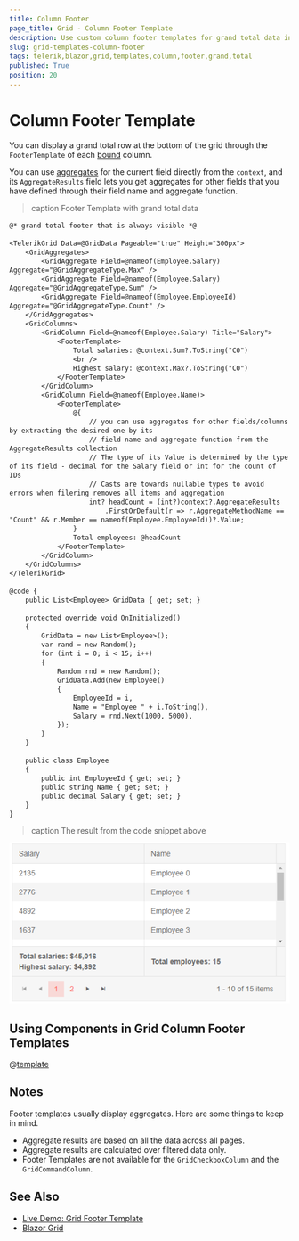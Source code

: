 ```yaml
---
title: Column Footer
page_title: Grid - Column Footer Template
description: Use custom column footer templates for grand total data in Grid for Blazor.
slug: grid-templates-column-footer
tags: telerik,blazor,grid,templates,column,footer,grand,total
published: True
position: 20
---
```


# Column Footer Template

You can display a grand total row at the bottom of the grid through the `FooterTemplate` of each [bound](slug:components/grid/columns/bound) column.

You can use [aggregates](slug:grid-aggregates) for the current field directly from the `context`, and its `AggregateResults` field lets you get aggregates for other fields that you have defined through their field name and aggregate function.


>caption Footer Template with grand total data

````RAZOR
@* grand total footer that is always visible *@

<TelerikGrid Data=@GridData Pageable="true" Height="300px">
    <GridAggregates>
        <GridAggregate Field=@nameof(Employee.Salary) Aggregate="@GridAggregateType.Max" />
        <GridAggregate Field=@nameof(Employee.Salary) Aggregate="@GridAggregateType.Sum" />
        <GridAggregate Field=@nameof(Employee.EmployeeId) Aggregate="@GridAggregateType.Count" />
    </GridAggregates>
    <GridColumns>
        <GridColumn Field=@nameof(Employee.Salary) Title="Salary">
            <FooterTemplate>
                Total salaries: @context.Sum?.ToString("C0")
                <br />
                Highest salary: @context.Max?.ToString("C0")
            </FooterTemplate>
        </GridColumn>
        <GridColumn Field=@nameof(Employee.Name)>
            <FooterTemplate>
                @{
                    // you can use aggregates for other fields/columns by extracting the desired one by its
                    // field name and aggregate function from the AggregateResults collection
                    // The type of its Value is determined by the type of its field - decimal for the Salary field or int for the count of IDs
                    // Casts are towards nullable types to avoid errors when filering removes all items and aggregation
                    int? headCount = (int?)context?.AggregateResults
                        .FirstOrDefault(r => r.AggregateMethodName == "Count" && r.Member == nameof(Employee.EmployeeId))?.Value;
                }
                Total employees: @headCount
            </FooterTemplate>
        </GridColumn>
    </GridColumns>
</TelerikGrid>

@code {
    public List<Employee> GridData { get; set; }

    protected override void OnInitialized()
    {
        GridData = new List<Employee>();
        var rand = new Random();
        for (int i = 0; i < 15; i++)
        {
            Random rnd = new Random();
            GridData.Add(new Employee()
            {
                EmployeeId = i,
                Name = "Employee " + i.ToString(),
                Salary = rnd.Next(1000, 5000),
            });
        }
    }

    public class Employee
    {
        public int EmployeeId { get; set; }
        public string Name { get; set; }
        public decimal Salary { get; set; }
    }
}
````

>caption The result from the code snippet above

![Blazor Grid Footer Template](images/footer-template.png)

## Using Components in Grid Column Footer Templates

@[template](/_contentTemplates/grid/common-link.md#using-components-in-templates)

## Notes

Footer templates usually display aggregates. Here are some things to keep in mind.

* Aggregate results are based on all the data across all pages.
* Aggregate results are calculated over filtered data only.
* Footer Templates are not available for the `GridCheckboxColumn` and the `GridCommandColumn`.


## See Also

 * [Live Demo: Grid Footer Template](https://demos.telerik.com/blazor-ui/grid/footer-template)
 * [Blazor Grid](slug:grid-overview)

